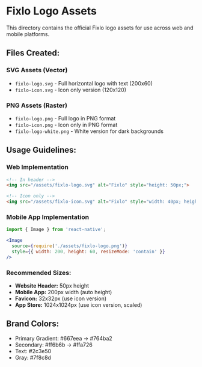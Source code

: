 # Fixlo Logo Assets

This directory contains the official Fixlo logo assets for use across web and mobile platforms.

## Files Created:

### SVG Assets (Vector)
- `fixlo-logo.svg` - Full horizontal logo with text (200x60)
- `fixlo-icon.svg` - Icon only version (120x120)

### PNG Assets (Raster) 
- `fixlo-logo.png` - Full logo in PNG format
- `fixlo-icon.png` - Icon only in PNG format
- `fixlo-logo-white.png` - White version for dark backgrounds

## Usage Guidelines:

### Web Implementation
```html
<!-- In header -->
<img src="/assets/fixlo-logo.svg" alt="Fixlo" style="height: 50px;">

<!-- Icon only -->
<img src="/assets/fixlo-icon.svg" alt="Fixlo" style="width: 40px; height: 40px;">
```

### Mobile App Implementation
```jsx
import { Image } from 'react-native';

<Image
  source={require('./assets/fixlo-logo.png')}
  style={{ width: 200, height: 60, resizeMode: 'contain' }}
/>
```

### Recommended Sizes:
- **Website Header:** 50px height
- **Mobile App:** 200px width (auto height)
- **Favicon:** 32x32px (use icon version)
- **App Store:** 1024x1024px (use icon version, scaled)

## Brand Colors:
- Primary Gradient: #667eea → #764ba2
- Secondary: #ff6b6b → #ffa726
- Text: #2c3e50
- Gray: #7f8c8d
